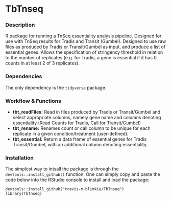 # TbTnseq

### Description
R package for running a TnSeq essentiality analysis pipeline. Designed for use with TnSeq results for Tradis and Transit (Gumbel). Designed to use raw files as produced by Tradis or Transit/Gumbel as input, and produce a list of essential genes. Allows the specification of stringency threshold in relation to the number of replicates (e.g. for Tradis, a gene is essential if it has 0 counts in at least 2 of 3 replicates).

### Dependencies
The only dependency is the `tidyverse` package.

### Workflow & Functions
- **tbt_readFiles:** Read in files produced by Tradis or Transit/Gumbel and select appropriate columns, namely gene name and columns denoting essentiality (Read Counts for Tradis, Call for Transit/Gumbel)
- **tbt_rename:** Renames count or call column to be unique for each replicate in a given condition/treatment (user-defined).
- **tbt_essential:** Return a data frame of essential genes for Tradis Transit/Gumbel, with an additional column denoting essentiality.

### Installation
The simplest way to intsall the package is through the `devtools::install_github()` function. One can simply copy and paste the code below into the RStudio console to install and load the package:

`devtools::install_github("travis-m-blimkie/TbTnseq")`  
`library(TbTnseq)`

